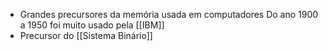 - Grandes precursores da memória usada em computadores
Do ano 1900 a 1950 foi muito usado pela [[IBM]]
- Precursor do [[Sistema Binário]]
